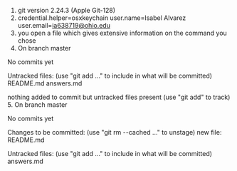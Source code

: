 1.	git version 2.24.3 (Apple Git-128)
2. credential.helper=osxkeychain
user.name=Isabel Alvarez
user.email=ia638719@ohio.edu
3. you open a file which gives extensive information on the command you chose
4. On branch master

No commits yet

Untracked files:
  (use "git add <file>..." to include in what will be committed)
	README.md
	answers.md

nothing added to commit but untracked files present (use "git add" to track)
5. On branch master

No commits yet

Changes to be committed:
  (use "git rm --cached <file>..." to unstage)
	new file:   README.md

Untracked files:
  (use "git add <file>..." to include in what will be committed)
	answers.md

